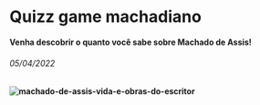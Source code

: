 # Quizz game machadiano
<b>Venha descobrir o quanto você sabe sobre Machado de Assis!<b>
  <br>
  <h6>05/04/2022</h6>
  
![machado-de-assis-vida-e-obras-do-escritor](https://user-images.githubusercontent.com/100868145/164514089-6d3b0539-1039-4f12-9b40-d640189f3ce0.jpg)
